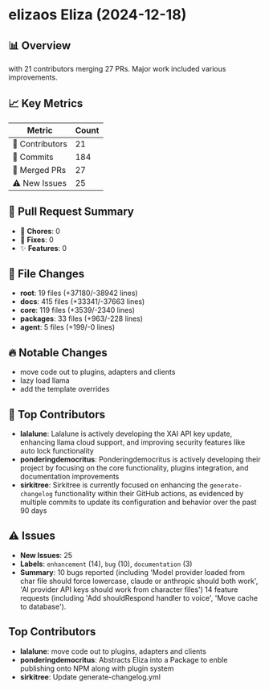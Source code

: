 # elizaos Eliza (2024-12-18)
    
## 📊 Overview
with 21 contributors merging 27 PRs. Major work included various improvements.

## 📈 Key Metrics
| Metric | Count |
|---------|--------|
| 👥 Contributors | 21 |
| 📝 Commits | 184 |
| 🔄 Merged PRs | 27 |
| ⚠️ New Issues | 25 |

## 🔄 Pull Request Summary
- 🧹 **Chores**: 0
- 🐛 **Fixes**: 0
- ✨ **Features**: 0

## 📁 File Changes
- **root**: 19 files (+37180/-38942 lines)
- **docs**: 415 files (+33341/-37663 lines)
- **core**: 119 files (+3539/-2340 lines)
- **packages**: 33 files (+963/-228 lines)
- **agent**: 5 files (+199/-0 lines)

## 🔥 Notable Changes
- move code out to plugins, adapters and clients
- lazy load llama
- add the template overrides

## 👥 Top Contributors
- **lalalune**: Lalalune is actively developing the XAI API key update, enhancing llama cloud support, and improving security features like auto lock functionality
- **ponderingdemocritus**: Ponderingdemocritus is actively developing their project by focusing on the core functionality, plugins integration, and documentation improvements
- **sirkitree**: Sirkitree is currently focused on enhancing the `generate-changelog` functionality within their GitHub actions, as evidenced by multiple commits to update its configuration and behavior over the past 90 days

## ⚠️ Issues
- **New Issues**: 25
- **Labels**: `enhancement` (14), `bug` (10), `documentation` (3)
- **Summary**: 10 bugs reported (including 'Model provider loaded from char file should force lowercase, claude or anthropic should both work', 'AI provider API keys should work from character files') 14 feature requests (including 'Add shouldRespond handler to voice', 'Move cache to database').

## Top Contributors
- **lalalune**: move code out to plugins, adapters and clients
- **ponderingdemocritus**: Abstracts Eliza into a Package to enble publishing onto NPM along with plugin system
- **sirkitree**: Update generate-changelog.yml